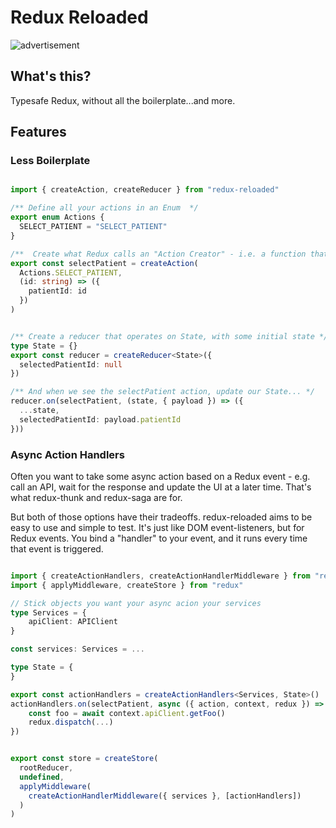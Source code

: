 # Redux Reloaded

![advertisement](https://raw.githubusercontent.com/ginger-io/redux-reloaded/master/advertisement.jpg)

## What's this?

Typesafe Redux, without all the boilerplate...and more.

## Features

### Less Boilerplate

```TypeScript

import { createAction, createReducer } from "redux-reloaded"

/** Define all your actions in an Enum  */
export enum Actions {
  SELECT_PATIENT = "SELECT_PATIENT"
}

/**  Create what Redux calls an "Action Creator" - i.e. a function that returns an action  */
export const selectPatient = createAction(
  Actions.SELECT_PATIENT,
  (id: string) => ({
    patientId: id
  })
)


/** Create a reducer that operates on State, with some initial state */
type State = {}
export const reducer = createReducer<State>({
  selectedPatientId: null
})

/** And when we see the selectPatient action, update our State... */
reducer.on(selectPatient, (state, { payload }) => ({
  ...state,
  selectedPatientId: payload.patientId
}))
```

### Async Action Handlers

Often you want to take some async action based on a Redux event - e.g. call an API, wait for the response
and update the UI at a later time. That's what redux-thunk and redux-saga are for.

But both of those options have their tradeoffs. redux-reloaded aims to be easy to use and simple to test. It's just like DOM event-listeners, but for Redux events. You bind a "handler" to your event, and it runs every time that event is triggered.


```TypeScript

import { createActionHandlers, createActionHandlerMiddleware } from "redux-reloaded"
import { applyMiddleware, createStore } from "redux"

// Stick objects you want your async acion your services
type Services = {
    apiClient: APIClient
}

const services: Services = ...

type State = {
}

export const actionHandlers = createActionHandlers<Services, State>()
actionHandlers.on(selectPatient, async ({ action, context, redux }) => {
    const foo = await context.apiClient.getFoo()
    redux.dispatch(...)
})


export const store = createStore(
  rootReducer,
  undefined,
  applyMiddleware(
    createActionHandlerMiddleware({ services }, [actionHandlers])
  )
)
```